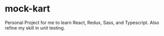 # mock-kart
Personal Project for me to learn React, Redux, Sass, and Typescript. Also refine my skill in unit testing.

